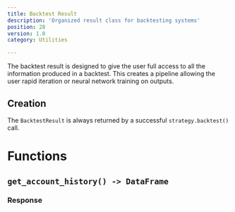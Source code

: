```yaml
---
title: Backtest Result
description: 'Organized result class for backtesting systems'
position: 28
version: 1.0
category: Utilities

---
```


The backtest result is designed to give the user full access to all the information produced in a backtest. This creates a pipeline allowing the user rapid iteration or neural network training on outputs.

## Creation

The `BacktestResult` is always returned by a successful `strategy.backtest()` call.

# Functions

## `get_account_history() -> DataFrame`

### Response

